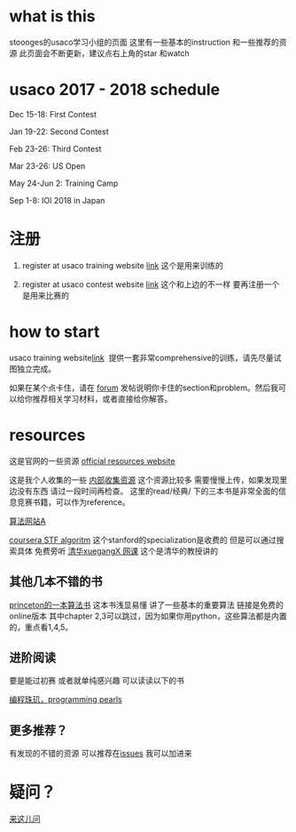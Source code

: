 # what is this
stoooges的usaco学习小组的页面 这里有一些基本的instruction 和一些推荐的资源 
此页面会不断更新，建议点右上角的star 和watch


# usaco 2017 - 2018 schedule 

Dec 15-18: First Contest 

Jan 19-22: Second Contest 

Feb 23-26: Third Contest 

Mar 23-26: US Open 

May 24-Jun 2: Training Camp 

Sep 1-8: IOI 2018 in Japan 

# 注册

1. register at usaco training website [link](http://train.usaco.org/) 这个是用来训练的

2. register at usaco contest website [link](http://www.usaco.org/index.php) 这个和上边的不一样 要再注册一个 是用来比赛的

# how to start 

usaco training website[link](http://train.usaco.org/)   提供一套非常comprehensive的训练，请先尽量试图独立完成。 

如果在某个点卡住，请在 [forum](https://github.com/zh3036/codingQuestions/issues) 发帖说明你卡住的section和problem。然后我可以给你推荐相关学习材料，或者直接给你解答。


# resources

这是官网的一些资源 [official resources website](http://www.usaco.org/index.php?page=resources) 

这是我个人收集的一些 [内部收集资源](https://drive.google.com/drive/folders/0B-0T-MN-0iV5b3lvXy1TdS10b2s?usp=sharing) 这个资源比较多 需要慢慢上传，如果发现里边没有东西 请过一段时间再检查。 这里的read/经典/ 下的三本书是非常全面的信息竞赛书籍，可以作为reference。

[算法网站A](http://www.csie.ntnu.edu.tw/~u91029/)

[coursera STF algoritm](https://www.coursera.org/specializations/algorithms) 这个stanford的specialization是收费的 但是可以通过搜索具体 免费旁听
[清华xuegangX 网课](http://www.xuetangx.com/courses/course-v1:TsinghuaX+30240184+sp/about) 这个是清华的教授讲的 
## 其他几本不错的书 
[princeton的一本算法书](https://algs4.cs.princeton.edu/home/) 这本书浅显易懂 讲了一些基本的重要算法 链接是免费的online版本 其中chapter 2,3可以跳过，因为如果你用python，这些算法都是内置的，重点看1,4,5。



## 进阶阅读
要是能过初赛 或者就单纯感兴趣 可以读读以下的书

[编程珠玑，programming pearls](https://book.douban.com/subject/1910326/)


## 更多推荐？

有发现的不错的资源 可以推荐在[issues](https://github.com/zh3036/codingQuestions/issues) 我可以加进来

# 疑问？

[来这儿问](https://github.com/zh3036/codingQuestions/issues) 
